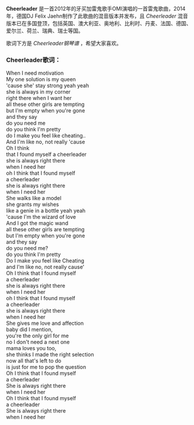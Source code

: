 

**Cheerleader** 是一首2012年的牙买加雷鬼歌手OMI演唱的一首雷鬼歌曲，2014年，德国DJ Felix
Jaehn制作了此歌曲的混音版本并发布，且 _Cheerleader_
混音版本已在多国登顶，包括英国、澳大利亚、奥地利、比利时、丹麦、法国、德国、爱尔兰、荷兰、瑞典、瑞士等国。

歌词下方是 _Cheerleader钢琴谱_ ，希望大家喜欢。

### Cheerleader歌词：

When I need motivation  
My one solution is my queen  
'cause she' stay strong yeah yeah  
she is always in my corner  
right there when I want her  
all these other girls are tempting  
but I'm empty when you're gone  
and they say  
do you need me  
do you think I'm pretty  
do I make you feel like cheating..  
And I'm like no, not really 'cause  
Oh I think  
that I found myself a cheerleader  
she is always right there  
when I need her  
oh I think that I found myself  
a cheerleader  
she is always right there  
when I need her  
She walks like a model  
she grants my wishes  
like a genie in a bottle yeah yeah  
'cause I'm the wizard of love  
And I got the magic wand  
all these other girls are tempting  
but I'm empty when you're gone  
and they say  
do you need me?  
do you think I'm pretty  
Do I make you feel like Cheating  
and I'm like no, not really cause'  
Oh I think that I found myself  
a cheerleader  
she is always right there  
when I need her  
oh I think that I found myself  
a cheerleader  
she is always right there  
when I need her  
She gives me love and affection  
baby did I mention,  
you're the only girl for me  
no I don't need a next one  
mama loves you too,  
she thinks I made the right selection  
now all that's left to do  
is just for me to pop the question  
Oh I think that I found myself  
a cheerleader  
She is always right there  
when I need her  
Oh I think that I found myself  
a cheerleader  
She is always right there  
when I need her

